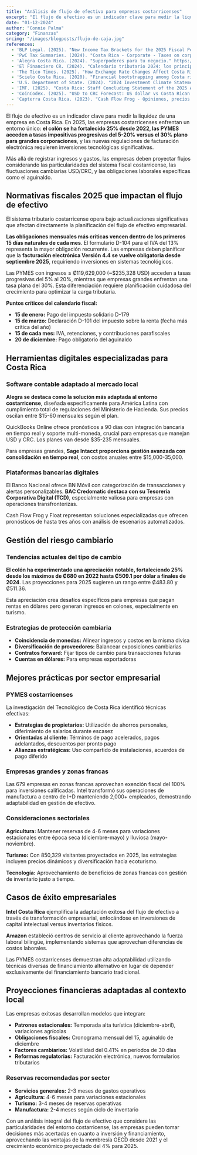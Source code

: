 ```yaml
---
title: "Análisis de flujo de efectivo para empresas costarricenses"
excerpt: "El flujo de efectivo es un indicador clave para medir la liquidez de una empresa en Costa Rica. Aprende cómo proyectar flujos para evitar problemas de solvencia."
date: "01-12-2024"
author: "Connie Palma"
category: "Finanzas"
srcimg: "/images/blogposts/flujo-de-caja.jpg"
references:
  - 'BLP Legal. (2025). "New Income Tax Brackets for the 2025 Fiscal Period in Costa Rica." https://blplegal.com/new-income-tax-brackets-for-the-2025-fiscal-period-in-costa-rica/'
  - 'PwC Tax Summaries. (2024). "Costa Rica - Corporate - Taxes on corporate income." https://taxsummaries.pwc.com/costa-rica/corporate/taxes-on-corporate-income'
  - 'Alegra Costa Rica. (2024). "Superpoderes para tu negocio." https://www.alegra.com/costarica/'
  - 'El Financiero CR. (2024). "Calendario tributario 2024: los principales deberes ante el fisco." https://www.elfinancierocr.com/economia-y-politica/calendario-tributario-2024-los-principales-deberes/'
  - 'The Tico Times. (2025). "How Exchange Rate Changes Affect Costa Rica''s Tourism." https://ticotimes.net/2025/05/06/how-exchange-rate-changes-affect-costa-ricas-tourism'
  - 'Scielo Costa Rica. (2020). "Financial bootstrapping among Costa rican small businesses: An exploratory study." https://www.scielo.sa.cr/scielo.php?pid=S1659-33592020000100001&script=sci_arttext'
  - 'U.S. Department of State. (2024). "2024 Investment Climate Statements: Costa Rica." https://www.state.gov/reports/2024-investment-climate-statements/costa-rica/'
  - 'IMF. (2025). "Costa Rica: Staff Concluding Statement of the 2025 Article IV Consultation Mission." https://www.imf.org/en/News/Articles/2025/02/28/mcs-022825-costa-rica-staff-concluding-statement'
  - 'CoinCodex. (2025). "USD to CRC Forecast: US dollar vs Costa Rican Colón 2025, 2026-2030." https://coincodex.com/forex/usd-crc/forecast/'
  - 'Capterra Costa Rica. (2023). "Cash Flow Frog - Opiniones, precios y características." https://www.capterra.co.cr/software/165145/cash-flow-frog'
---
```


El flujo de efectivo es un indicador clave para medir la liquidez de una empresa en Costa Rica. En 2025, las empresas costarricenses enfrentan un entorno único: **el colón se ha fortalecido 25% desde 2022, las PYMES acceden a tasas impositivas progresivas del 5-20% versus el 30% plano para grandes corporaciones**, y las nuevas regulaciones de facturación electrónica requieren inversiones tecnológicas significativas.

Más allá de registrar ingresos y gastos, las empresas deben proyectar flujos considerando las particularidades del sistema fiscal costarricense, las fluctuaciones cambiarias USD/CRC, y las obligaciones laborales específicas como el aguinaldo.

## Normativas fiscales 2025 que impactan el flujo de efectivo

El sistema tributario costarricense opera bajo actualizaciones significativas que afectan directamente la planificación del flujo de efectivo empresarial.

**Las obligaciones mensuales más críticas vencen dentro de los primeros 15 días naturales de cada mes**. El formulario D-104 para el IVA del 13% representa la mayor obligación recurrente. Las empresas deben planificar que la **facturación electrónica Versión 4.4 se vuelve obligatoria desde septiembre 2025**, requiriendo inversiones en sistemas tecnológicos.

Las PYMES con ingresos ≤ ₡119,629,000 (~$235,328 USD) acceden a tasas progresivas del 5% al 20%, mientras que empresas grandes enfrentan una tasa plana del 30%. Esta diferenciación requiere planificación cuidadosa del crecimiento para optimizar la carga tributaria.

**Puntos críticos del calendario fiscal:**
- **15 de enero:** Pago del impuesto solidario D-179
- **15 de marzo:** Declaración D-101 del impuesto sobre la renta (fecha más crítica del año)
- **15 de cada mes:** IVA, retenciones, y contribuciones parafiscales
- **20 de diciembre:** Pago obligatorio del aguinaldo

## Herramientas digitales especializadas para Costa Rica

### Software contable adaptado al mercado local

**Alegra se destaca como la solución más adaptada al entorno costarricense**, diseñada específicamente para América Latina con cumplimiento total de regulaciones del Ministerio de Hacienda. Sus precios oscilan entre $15-60 mensuales según el plan.

QuickBooks Online ofrece pronósticos a 90 días con integración bancaria en tiempo real y soporte multi-moneda, crucial para empresas que manejan USD y CRC. Los planes van desde $35-235 mensuales.

Para empresas grandes, **Sage Intacct proporciona gestión avanzada con consolidación en tiempo real**, con costos anuales entre $15,000-35,000.

### Plataformas bancarias digitales

El Banco Nacional ofrece BN Móvil con categorización de transacciones y alertas personalizables. **BAC Credomatic destaca con su Tesorería Corporativa Digital (TCD)**, especialmente valiosa para empresas con operaciones transfronterizas.

Cash Flow Frog y Float representan soluciones especializadas que ofrecen pronósticos de hasta tres años con análisis de escenarios automatizados.

## Gestión del riesgo cambiario

### Tendencias actuales del tipo de cambio

**El colón ha experimentado una apreciación notable, fortaleciendo 25% desde los máximos de ₡680 en 2022 hasta ₡509.1 por dólar a finales de 2024**. Las proyecciones para 2025 sugieren un rango entre ₡483.80 y ₡511.36.

Esta apreciación crea desafíos específicos para empresas que pagan rentas en dólares pero generan ingresos en colones, especialmente en turismo.

### Estrategias de protección cambiaria

- **Coincidencia de monedas:** Alinear ingresos y costos en la misma divisa
- **Diversificación de proveedores:** Balancear exposiciones cambiarias
- **Contratos forward:** Fijar tipos de cambio para transacciones futuras
- **Cuentas en dólares:** Para empresas exportadoras

## Mejores prácticas por sector empresarial

### PYMES costarricenses

La investigación del Tecnológico de Costa Rica identificó técnicas efectivas:

- **Estrategias de propietarios:** Utilización de ahorros personales, diferimiento de salarios durante escasez
- **Orientadas al cliente:** Términos de pago acelerados, pagos adelantados, descuentos por pronto pago
- **Alianzas estratégicas:** Uso compartido de instalaciones, acuerdos de pago diferido

### Empresas grandes y zonas francas

Las 679 empresas en zonas francas aprovechan exención fiscal del 100% para inversiones calificadas. Intel transformó sus operaciones de manufactura a centro de I+D manteniendo 2,000+ empleados, demostrando adaptabilidad en gestión de efectivo.

### Consideraciones sectoriales

**Agricultura:** Mantener reservas de 4-6 meses para variaciones estacionales entre época seca (diciembre-mayo) y lluviosa (mayo-noviembre).

**Turismo:** Con 850,329 visitantes proyectados en 2025, las estrategias incluyen precios dinámicos y diversificación hacia ecoturismo.

**Tecnología:** Aprovechamiento de beneficios de zonas francas con gestión de inventario justo a tiempo.

## Casos de éxito empresariales

**Intel Costa Rica** ejemplifica la adaptación exitosa del flujo de efectivo a través de transformación empresarial, enfocándose en inversiones de capital intelectual versus inventarios físicos.

**Amazon** estableció centros de servicio al cliente aprovechando la fuerza laboral bilingüe, implementando sistemas que aprovechan diferencias de costos laborales.

Las PYMES costarricenses demuestran alta adaptabilidad utilizando técnicas diversas de financiamiento alternativo en lugar de depender exclusivamente del financiamiento bancario tradicional.

## Proyecciones financieras adaptadas al contexto local

Las empresas exitosas desarrollan modelos que integran:

- **Patrones estacionales:** Temporada alta turística (diciembre-abril), variaciones agrícolas
- **Obligaciones fiscales:** Cronograma mensual del 15, aguinaldo de diciembre
- **Factores cambiarios:** Volatilidad del 0.41% en períodos de 30 días
- **Reformas regulatorias:** Facturación electrónica, nuevos formularios tributarios

### Reservas recomendadas por sector

- **Servicios generales:** 2-3 meses de gastos operativos
- **Agricultura:** 4-6 meses para variaciones estacionales
- **Turismo:** 3-4 meses de reservas operativas
- **Manufactura:** 2-4 meses según ciclo de inventario

Con un análisis integral del flujo de efectivo que considere las particularidades del entorno costarricense, las empresas pueden tomar decisiones más acertadas en cuanto a inversión y financiamiento, aprovechando las ventajas de la membresía OECD desde 2021 y el crecimiento económico proyectado del 4% para 2025.
